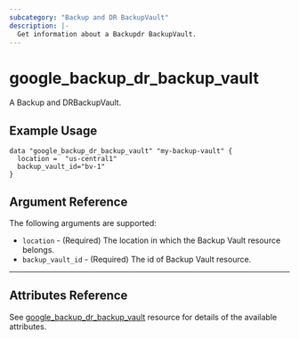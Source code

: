 ```yaml
---
subcategory: "Backup and DR BackupVault"
description: |-
  Get information about a Backupdr BackupVault.
---
```


# google_backup_dr_backup_vault

A Backup and DRBackupVault.

## Example Usage

```hcl
data "google_backup_dr_backup_vault" "my-backup-vault" {
  location =  "us-central1"
  backup_vault_id="bv-1"
}
```

## Argument Reference

The following arguments are supported:

* `location` - (Required) The location in which the Backup Vault resource belongs.
* `backup_vault_id` - (Required) The id of Backup Vault resource.

- - -

## Attributes Reference

See [google_backup_dr_backup_vault](https://registry.terraform.io/providers/hashicorp/google/latest/docs/resources/backup_dr_backup_vault) resource for details of the available attributes.